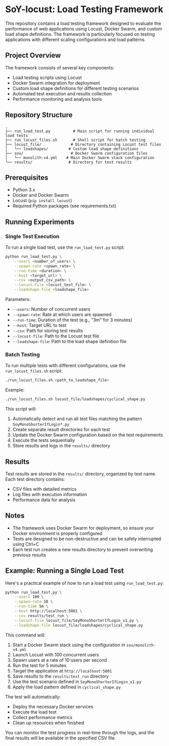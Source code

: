 # SoY-locust: Load Testing Framework

This repository contains a load testing framework designed to evaluate the performance of web applications using Locust, Docker Swarm, and custom load shape definitions. The framework is particularly focused on testing applications with different scaling configurations and load patterns.

## Project Overview

The framework consists of several key components:
- Load testing scripts using Locust
- Docker Swarm integration for deployment
- Custom load shape definitions for different testing scenarios
- Automated test execution and results collection
- Performance monitoring and analysis tools

## Repository Structure

```
.
├── run_load_test.py          # Main script for running individual load tests
├── run_locust_files.sh       # Shell script for batch testing
├── locust_file/             # Directory containing Locust test files
│   └── loadshapes/         # Custom load shape definitions
├── sou/                     # Docker Swarm configuration files
│   └── monolith-v4.yml    # Main Docker Swarm stack configuration
└── results/                # Directory for test results
```

## Prerequisites

- Python 3.x
- Docker and Docker Swarm
- Locust (`pip install locust`)
- Required Python packages (see requirements.txt)

## Running Experiments

### Single Test Execution

To run a single load test, use the `run_load_test.py` script:

```bash
python run_load_test.py \
    --users <number_of_users> \
    --spawn-rate <spawn_rate> \
    --run-time <duration> \
    --host <target_url> \
    --csv <output_csv_path> \
    --locust-file <locust_test_file> \
    --loadshape-file <loadshape_file>
```

Parameters:
- `--users`: Number of concurrent users
- `--spawn-rate`: Rate at which users are spawned
- `--run-time`: Duration of the test (e.g., "3m" for 3 minutes)
- `--host`: Target URL to test
- `--csv`: Path for storing test results
- `--locust-file`: Path to the Locust test file
- `--loadshape-file`: Path to the load shape definition file

### Batch Testing

To run multiple tests with different configurations, use the `run_locust_files.sh` script:

```bash
./run_locust_files.sh <path_to_loadshape_file>
```

Example:
```bash
./run_locust_files.sh locust_file/loadshapes/cyclical_shape.py
```

This script will:
1. Automatically detect and run all test files matching the pattern `SoyMonoShorterIfLogin*.py`
2. Create separate result directories for each test
3. Update the Docker Swarm configuration based on the test requirements
4. Execute the tests sequentially
5. Store results and logs in the `results/` directory

## Results

Test results are stored in the `results/` directory, organized by test name. Each test directory contains:
- CSV files with detailed metrics
- Log files with execution information
- Performance data for analysis

## Notes

- The framework uses Docker Swarm for deployment, so ensure your Docker environment is properly configured
- Tests are designed to be non-destructive and can be safely interrupted using Ctrl+C
- Each test run creates a new results directory to prevent overwriting previous results

## Example: Running a Single Load Test

Here's a practical example of how to run a load test using `run_load_test.py`:

```bash
python run_load_test.py \
    --users 100 \
    --spawn-rate 10 \
    --run-time 5m \
    --host http://localhost:5001 \
    --csv results/test_run \
    --locust-file locust_file/SoyMonoShorterIfLogin_x1.py \
    --loadshape-file locust_file/loadshapes/cyclical_shape.py
```

This command will:
1. Start a Docker Swarm stack using the configuration in `sou/monolith-v4.yml`
2. Launch Locust with 100 concurrent users
3. Spawn users at a rate of 10 users per second
4. Run the test for 5 minutes
5. Target the application at `http://localhost:5001`
6. Save results to the `results/test_run` directory
7. Use the test scenario defined in `SoyMonoShorterIfLogin_x1.py`
8. Apply the load pattern defined in `cyclical_shape.py`

The test will automatically:
- Deploy the necessary Docker services
- Execute the load test
- Collect performance metrics
- Clean up resources when finished

You can monitor the test progress in real-time through the logs, and the final results will be available in the specified CSV file.
